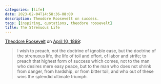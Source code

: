 ```yaml
---
categories: [life]
date: 2023-02-04T14:58:36-08:00
description: Theodore Roosevelt on success.
tags: [inspiring, quotations, theodore roosevelt]
title: The Strenuous Life
---
```


[Theodore Roosevelt](https://en.wikipedia.org/wiki/Theodore_Roosevelt) on [April 10, 1899](https://en.wikipedia.org/wiki/The_Strenuous_Life):

>I wish to preach, not the doctrine of ignoble ease, but the doctrine of the strenuous life, the life of toil and effort, of labor and strife; to preach that highest form of success which comes, not to the man who desires mere easy peace, but to the man who does not shrink from danger, from hardship, or from bitter toil, and who out of these wins the splendid ultimate triumph.
